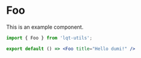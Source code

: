 # Foo

This is an example component.

```jsx
import { Foo } from 'lqt-utils';

export default () => <Foo title="Hello dumi!" />
```
